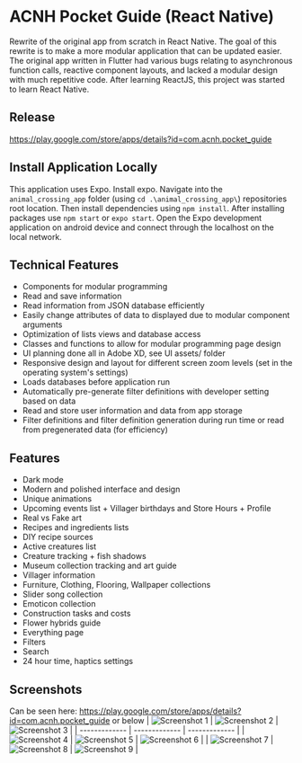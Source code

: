 # ACNH Pocket Guide (React Native)
Rewrite of the original app from scratch in React Native.
The goal of this rewrite is to make a more modular application that can be updated easier. The original app written in Flutter had various bugs relating to asynchronous function calls, reactive component layouts, and lacked a modular design with much repetitive code. After learning ReactJS, this project was started to learn React Native.

## Release
https://play.google.com/store/apps/details?id=com.acnh.pocket_guide

## Install Application Locally
This application uses Expo. Install expo. Navigate into the ```animal_crossing_app``` folder (using ```cd .\animal_crossing_app\```) repositories root location. Then install dependencies using ```npm install```. After installing packages use ```npm start``` or ```expo start```. Open the Expo development application on android device and connect through the localhost on the local network.

## Technical Features
- Components for modular programming 
- Read and save information
- Read information from JSON database efficiently
- Easily change attributes of data to displayed due to modular component arguments
- Optimization of lists views and database access
- Classes and functions to allow for modular programming page design
- UI planning done all in Adobe XD, see UI assets/ folder
- Responsive design and layout for different screen zoom levels (set in the operating system's settings)
- Loads databases before application run
- Automatically pre-generate filter definitions with developer setting based on data
- Read and store user information and data from app storage
- Filter definitions and filter definition generation during run time or read from pregenerated data (for efficiency) 

## Features
- Dark mode
- Modern and polished interface and design
- Unique animations
- Upcoming events list + Villager birthdays and Store Hours + Profile
- Real vs Fake art
- Recipes and ingredients lists
- DIY recipe sources
- Active creatures list
- Creature tracking + fish shadows
- Museum collection tracking and art guide
- Villager information
- Furniture, Clothing, Flooring, Wallpaper collections
- Slider song collection
- Emoticon collection
- Construction tasks and costs
- Flower hybrids guide
- Everything page
- Filters
- Search
- 24 hour time, haptics settings 

## Screenshots
Can be seen here: https://play.google.com/store/apps/details?id=com.acnh.pocket_guide or below
| ![Screenshot 1](animal_crossing_app/assets/promotional/1.jpg)  | ![Screenshot 2](animal_crossing_app/assets/promotional/2.jpg) | ![Screenshot 3](animal_crossing_app/assets/promotional/3.jpg) |
| ------------- | ------------- | ------------- |
| ![Screenshot 4](animal_crossing_app/assets/promotional/4.jpg)  | ![Screenshot 5](animal_crossing_app/assets/promotional/5.jpg) | ![Screenshot 6](animal_crossing_app/assets/promotional/6.jpg) |
| ![Screenshot 7](animal_crossing_app/assets/promotional/7.jpg)  | ![Screenshot 8](animal_crossing_app/assets/promotional/8.jpg) | ![Screenshot 9](animal_crossing_app/assets/promotional/9.jpg) |
